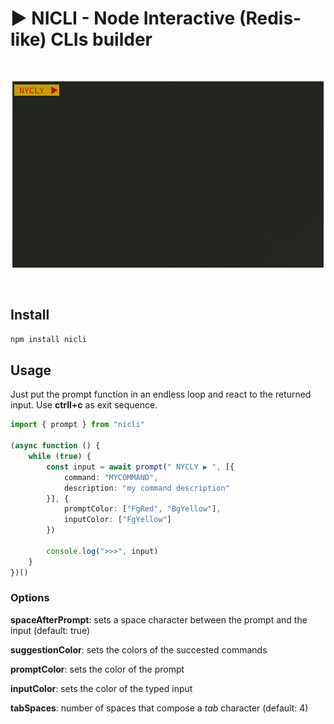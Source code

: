 # ▶️ NICLI - Node Interactive (Redis-like) CLIs builder

<br>
<p align="center">
  <img src="demo.gif" alt="demo" />
</p>
<br>

## Install

```bash
npm install nicli
```

## Usage

Just put the prompt function in an endless loop and react to the returned input. Use **ctrll+c** as exit sequence.

```typescript
import { prompt } from "nicli"

(async function () {
	while (true) {
		const input = await prompt(" NYCLY ▶️ ", [{ 
			command: "MYCOMMAND",
			description: "my command description"
		}], {
			promptColor: ["FgRed", "BgYellow"],
			inputColor: ["FgYellow"]
		})

		console.log(">>>", input)
	}
})()
```

### Options

**spaceAfterPrompt**: sets a space character between the prompt and the input (default: true)

**suggestionColor**: sets the colors of the succested commands

**promptColor**: sets the color of the prompt

**inputColor**: sets the color of the typed input

**tabSpaces**: number of spaces that compose a *tab* character (default: 4)